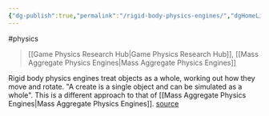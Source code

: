 ```yaml
---
{"dg-publish":true,"permalink":"/rigid-body-physics-engines/","dgHomeLink":true,"dgPassFrontmatter":false,"dgShowLocalGraph":true}
---
```


#physics 
> [[Game Physics Research Hub|Game Physics Research Hub]], [[Mass Aggregate Physics Engines|Mass Aggregate Physics Engines]]

Rigid body physics engines treat objects as a whole, working out how they move and rotate.
"A create is a single object and can be simulated as a whole".
This is a different approach to that of [[Mass Aggregate Physics Engines|Mass Aggregate Physics Engines]].
[source](https://learning.oreilly.com/library/view/game-physics-engine/9780123819765/chapter-15.html#:-:text=Rigid-body%20engines%20treat%20,an%20be%20simulated%20as%20awhole)